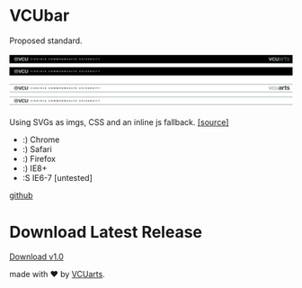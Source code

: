 # VCUbar

Proposed standard.  

![VCU & VCUarts branding bar](https://raw.githubusercontent.com/VCUarts/vcubar/master/screenshots/vcubar-ss.png)

Using SVGs as imgs, CSS and an inline js fallback.
[[source]](http://css-tricks.com/using-svg/)

* :) Chrome
* :) Safari
* :) Firefox
* :) IE8+
* :S IE6-7 [untested]

[github](https://github.com/VCUarts/vcubar)  

# Download Latest Release
[Download v1.0](https://github.com/VCUarts/vcubar/releases/download/v1.0/vcu-vcuarts-brandingbar-v1.zip)

made with &hearts; by [VCUarts](http://arts.vcu.edu).